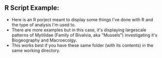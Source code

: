 R Script Example:
-
- Here is an R porject meant to display some things I've done with R and the type of analysis I'm used to.
- There are more examples but in this case, it's displaying largescale patterns of Mytilidae (Family of Bivalvia, aka "Mussels") investigating it's Biogeography and Macroecolgy.
- This works best if you have these same folder (with its contents) in the same working directory.
